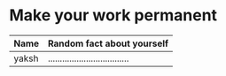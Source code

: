 # Make your work permanent

| Name        | Random fact about yourself     |
|-------------|--------|
| yaksh      | .................................. |

